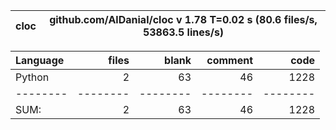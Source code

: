 cloc|github.com/AlDanial/cloc v 1.78  T=0.02 s (80.6 files/s, 53863.5 lines/s)
--- | ---

Language|files|blank|comment|code
:-------|-------:|-------:|-------:|-------:
Python|2|63|46|1228
--------|--------|--------|--------|--------
SUM:|2|63|46|1228
